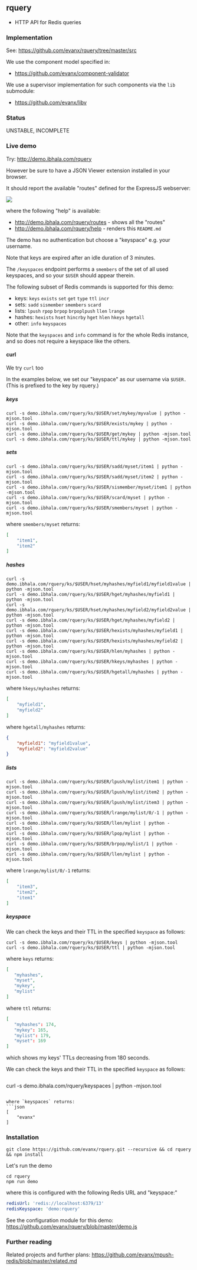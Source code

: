 
## rquery

- HTTP API for Redis queries

### Implementation

See: https://github.com/evanx/rquery/tree/master/src

We use the component model specified in:
- https://github.com/evanx/component-validator

We use a supervisor implementation for such components via the `lib` submodule:
- https://github.com/evanx/libv


### Status

UNSTABLE, INCOMPLETE

### Live demo

Try: http://demo.ibhala.com/rquery

However be sure to have a JSON Viewer extension installed in your browser.

It should report the available "routes" defined for the ExpressJS webserver:

<img src="http://evanx.github.io/images/rquery/rquery-routes.png">

where the following "help" is available:
- http://demo.ibhala.com/rquery/routes - shows all the "routes"
- http://demo.ibhala.com/rquery/help - renders this `README.md`

The demo has no authentication but choose a "keyspace" e.g. your username.

Note that keys are expired after an idle duration of 3 minutes.

The `/keyspaces` endpoint performs a `smembers` of the set of all used keyspaces, and so your `$USER` should appear therein.

The following subset of Redis commands is supported for this demo:
- keys: `keys` `exists` `set` `get` `type` `ttl` `incr`
- sets: `sadd` `sismember` `smembers` `scard`
- lists: `lpush` `rpop` `brpop` `brpoplpush` `llen` `lrange`
- hashes: `hexists` `hset` `hincrby` `hget` `hlen` `hkeys` `hgetall`
- other: `info` `keyspaces`

Note that the `keyspaces` and `info` command is for the whole Redis instance, and so does not require a keyspace like the others.


#### curl

We try `curl` too

In the examples below, we set our "keyspace" as our username via `$USER.` (This is prefixed to the key by rquery.)

##### keys

```shell
curl -s demo.ibhala.com/rquery/ks/$USER/set/mykey/myvalue | python -mjson.tool
curl -s demo.ibhala.com/rquery/ks/$USER/exists/mykey | python -mjson.tool
curl -s demo.ibhala.com/rquery/ks/$USER/get/mykey | python -mjson.tool
curl -s demo.ibhala.com/rquery/ks/$USER/ttl/mykey | python -mjson.tool
```

##### sets

```shell
curl -s demo.ibhala.com/rquery/ks/$USER/sadd/myset/item1 | python -mjson.tool
curl -s demo.ibhala.com/rquery/ks/$USER/sadd/myset/item2 | python -mjson.tool
curl -s demo.ibhala.com/rquery/ks/$USER/sismember/myset/item1 | python -mjson.tool
curl -s demo.ibhala.com/rquery/ks/$USER/scard/myset | python -mjson.tool
curl -s demo.ibhala.com/rquery/ks/$USER/smembers/myset | python -mjson.tool
```

where `smembers/myset` returns:

```json
[
    "item1",
    "item2"
]
```

##### hashes

```shell
curl -s demo.ibhala.com/rquery/ks/$USER/hset/myhashes/myfield1/myfield1value | python -mjson.tool
curl -s demo.ibhala.com/rquery/ks/$USER/hget/myhashes/myfield1 | python -mjson.tool
curl -s demo.ibhala.com/rquery/ks/$USER/hset/myhashes/myfield2/myfield2value | python -mjson.tool
curl -s demo.ibhala.com/rquery/ks/$USER/hget/myhashes/myfield2 | python -mjson.tool
curl -s demo.ibhala.com/rquery/ks/$USER/hexists/myhashes/myfield1 | python -mjson.tool
curl -s demo.ibhala.com/rquery/ks/$USER/hexists/myhashes/myfield2 | python -mjson.tool
curl -s demo.ibhala.com/rquery/ks/$USER/hlen/myhashes | python -mjson.tool
curl -s demo.ibhala.com/rquery/ks/$USER/hkeys/myhashes | python -mjson.tool
curl -s demo.ibhala.com/rquery/ks/$USER/hgetall/myhashes | python -mjson.tool
```

where `hkeys/myhashes` returns:
```json
[
    "myfield1",
    "myfield2"
]
```

where `hgetall/myhashes` returns:
```json
{
    "myfield1": "myfield1value",
    "myfield2": "myfield2value"
}
```

##### lists

```shell
curl -s demo.ibhala.com/rquery/ks/$USER/lpush/mylist/item1 | python -mjson.tool
curl -s demo.ibhala.com/rquery/ks/$USER/lpush/mylist/item2 | python -mjson.tool
curl -s demo.ibhala.com/rquery/ks/$USER/lpush/mylist/item3 | python -mjson.tool
curl -s demo.ibhala.com/rquery/ks/$USER/lrange/mylist/0/-1 | python -mjson.tool
curl -s demo.ibhala.com/rquery/ks/$USER/llen/mylist | python -mjson.tool
curl -s demo.ibhala.com/rquery/ks/$USER/lpop/mylist | python -mjson.tool
curl -s demo.ibhala.com/rquery/ks/$USER/brpop/mylist/1 | python -mjson.tool
curl -s demo.ibhala.com/rquery/ks/$USER/llen/mylist | python -mjson.tool
```

where `lrange/mylist/0/-1` returns:
```json
[
    "item3",
    "item2",
    "item1"
]
```

##### keyspace

We can check the keys and their TTL in the specified `keyspace` as follows:
```shell
curl -s demo.ibhala.com/rquery/ks/$USER/keys | python -mjson.tool
curl -s demo.ibhala.com/rquery/ks/$USER/ttl | python -mjson.tool
```

where `keys` returns:
```json
[
   "myhashes",
   "myset",
   "mykey",
   "mylist"
]
```
where `ttl` returns:
```json
[
   "myhashes": 174,
   "mykey": 165,
   "mylist": 179,
   "myset": 169
]
```
which shows my keys' TTLs decreasing from 180 seconds.

We can check the keys and their TTL in the specified `keyspace` as follows:
```shell
```
curl -s demo.ibhala.com/rquery/keyspaces | python -mjson.tool
```

where `keyspaces` returns:
```json
[
    "evanx"
]
```

### Installation

```shell
git clone https://github.com/evanx/rquery.git --recursive && cd rquery && npm install
```

Let's run the demo
```shell
cd rquery
npm run demo
```
where this is configured with the following Redis URL and "keyspace:"
```yaml
redisUrl: 'redis://localhost:6379/13'
redisKeyspace: 'demo:rquery'
```

See the configuration module for this demo: https://github.com/evanx/rquery/blob/master/demo.js

### Further reading

Related projects and further plans: https://github.com/evanx/mpush-redis/blob/master/related.md
